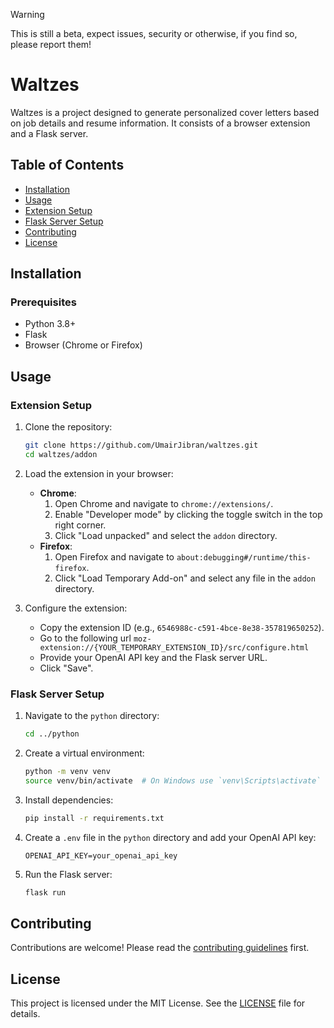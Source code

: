 > [!WARNING]  
> This is still a beta, expect issues, security or otherwise, if you find so, please report them!

# Waltzes

Waltzes is a project designed to generate personalized cover letters based on job details and resume information. It consists of a browser extension and a Flask server.

## Table of Contents

- [Installation](#installation)
- [Usage](#usage)
- [Extension Setup](#extension-setup)
- [Flask Server Setup](#flask-server-setup)
- [Contributing](#contributing)
- [License](#license)

## Installation

### Prerequisites

- Python 3.8+
- Flask
- Browser (Chrome or Firefox)

## Usage

### Extension Setup

1. Clone the repository:

   ```sh
   git clone https://github.com/UmairJibran/waltzes.git
   cd waltzes/addon
   ```

2. Load the extension in your browser:
   - **Chrome**:
     1. Open Chrome and navigate to `chrome://extensions/`.
     2. Enable "Developer mode" by clicking the toggle switch in the top right corner.
     3. Click "Load unpacked" and select the `addon` directory.
   - **Firefox**:
     1. Open Firefox and navigate to `about:debugging#/runtime/this-firefox`.
     2. Click "Load Temporary Add-on" and select any file in the `addon` directory.

3. Configure the extension:
   - Copy the extension ID (e.g., `6546988c-c591-4bce-8e38-357819650252`).
   - Go to the following url `moz-extension://{YOUR_TEMPORARY_EXTENSION_ID}/src/configure.html`
   - Provide your OpenAI API key and the Flask server URL.
   - Click "Save".

### Flask Server Setup

1. Navigate to the `python` directory:

   ```sh
   cd ../python
   ```

2. Create a virtual environment:

   ```sh
   python -m venv venv
   source venv/bin/activate  # On Windows use `venv\Scripts\activate`
   ```

3. Install dependencies:

   ```sh
   pip install -r requirements.txt
   ```

4. Create a `.env` file in the `python` directory and add your OpenAI API key:

   ```env
   OPENAI_API_KEY=your_openai_api_key
   ```

5. Run the Flask server:
   ```sh
   flask run
   ```

## Contributing

Contributions are welcome! Please read the [contributing guidelines](CONTRIBUTING.md) first.

## License

This project is licensed under the MIT License. See the [LICENSE](LICENSE) file for details.
